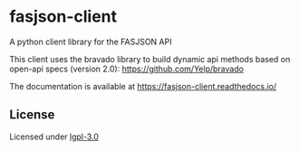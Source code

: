 # fasjson-client

A python client library for the FASJSON API

This client uses the bravado library to build dynamic api methods based on open-api specs (version 2.0): https://github.com/Yelp/bravado

The documentation is available at https://fasjson-client.readthedocs.io/

## License

Licensed under [lgpl-3.0](./LICENSE)

